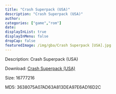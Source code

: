 ```yaml
---
title: "Crash Superpack (USA)"
description: "Crash Superpack (USA)"
author: 
categories: ["game","rom"]
date: 
displayInList: true
displayInMenu: false
dropCap: false
featuredImage: /img/gba/Crash Superpack [USA].jpg
---
```


Description: Crash Superpack (USA)

Download: <a style="text-decoration:underline;" href="https://mega.nz/#!SDAwDYpR!qIwvpgVuDUpJ-ECK-e_vl6CXZ4Oe8cZuXMRg8PnRvFA" target = "_blank" rel = "nofollow" > Crash Superpack (USA)</a>

Size: 16777216

MD5: 3638075A07AD63A813DEA97E6AD16D2C


